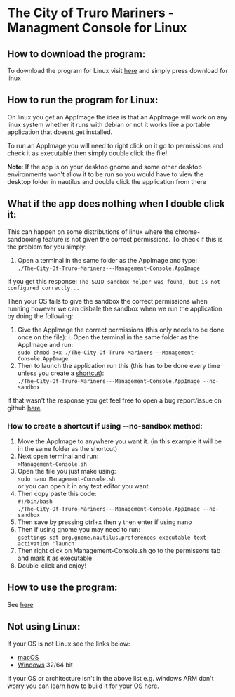 # The City of Truro Mariners - Managment Console for Linux

## How to download the program:

To download the program for Linux visit [here](https://lucas-testing.000webhostapp.com/release/index) and simply press download for linux

## How to run the program for Linux:

On linux you get an AppImage the idea is that an AppImage will work on any linux system whether it runs with debian or not it works like a portable application that doesnt get installed.

To run an AppImage you will need to right click on it go to permissions and check it as executable then simply double click the file!

**Note**: If the app is on your desktop gnome and some other desktop environments won't allow it to be run so you would have to view the desktop folder in nautilus and double click the application from there

## What if the app does nothing when I double click it:

This can happen on some distributions of linux where the chrome-sandboxing feature is not given the correct permissions. To check if this is the problem for you simply:

1. Open a terminal in the same folder as the AppImage and type: <br />
    `./The-City-Of-Truro-Mariners---Management-Console.AppImage`

If you get this response:
    `The SUID sandbox helper was found, but is not configured correctly...`

Then your OS fails to give the sandbox the correct permissions when running however we can disbale the sandbox when we run the application by doing the following:

1. Give the AppImage the correct permissions (this only needs to be done once on the file):
  i. Open the terminal in the same folder as the AppImage and run: <br />
    `sudo chmod a+x ./The-City-Of-Truro-Mariners---Management-Console.AppImage`
2. Then to launch the application run this (this has to be done every time unless you create a [shortcut](#how-to-create-a-shortcut-if-using-no-sandbox-method)): <br />
    `./The-City-Of-Truro-Mariners---Management-Console.AppImage --no-sandbox`

If that wasn't the response you get feel free to open a bug report/issue on github [here](https://github.com/futurelucas4502/management-console/issues).

### How to create a shortcut if using --no-sandbox method:

1. Move the AppImage to anywhere you want it. (in this example it will be in the same folder as the shortcut)
2. Next open terminal and run: <br />
    `>Management-Console.sh`
3. Open the file you just make using: <br />
    `sudo nano Management-Console.sh` <br />
or you can open it in any text editor you want
4. Then copy paste this code: <br />
    `#!/bin/bash` <br />
    `./The-City-Of-Truro-Mariners---Management-Console.AppImage --no-sandbox` <br />
5. Then save by pressing ctrl+x then y then enter if using nano
6. Then if using gnome you may need to run: <br />
    `gsettings set org.gnome.nautilus.preferences executable-text-activation 'launch'`
7. Then right click on Management-Console.sh go to the permissons tab and mark it as executable
8. Double-click and enjoy!


## How to use the program:

See [here](./how-to-use)

## Not using Linux:

If your OS is not Linux see the links below:

* [macOS](./macos "macOS Docs")
* [Windows](./windows "Windows Docs") 32/64 bit

If your OS or architecture isn't in the above list e.g. windows ARM don't worry you can learn how to build it for your OS [here](./unsupported "Unsupported OS").
